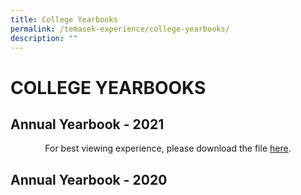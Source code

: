 ```yaml
---
title: College Yearbooks
permalink: /temasek-experience/college-yearbooks/
description: ""
---
```

# COLLEGE YEARBOOKS

## Annual Yearbook - 2021

<center>For best viewing experience, please download the file <a href="" target="_blank">here</a>.</center>

## Annual Yearbook - 2020
